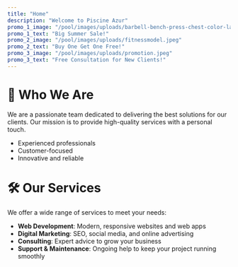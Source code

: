 ```yaml
---
title: "Home"
description: "Welcome to Piscine Azur"
promo_1_image: "/pool/images/uploads/barbell-bench-press-chest-color-large-1.png"
promo_1_text: "Big Summer Sale!"
promo_2_image: "/pool/images/uploads/fitnessmodel.jpeg"
promo_2_text: "Buy One Get One Free!"
promo_3_image: "/pool/images/uploads/promotion.jpeg"
promo_3_text: "Free Consultation for New Clients!"
---
```


# 👥 Who We Are

We are a passionate team dedicated to delivering the best solutions for our clients. Our mission is to provide high-quality services with a personal touch.

- Experienced professionals
- Customer-focused
- Innovative and reliable

# 🛠️ Our Services

We offer a wide range of services to meet your needs:

- **Web Development**: Modern, responsive websites and web apps
- **Digital Marketing**: SEO, social media, and online advertising
- **Consulting**: Expert advice to grow your business
- **Support & Maintenance**: Ongoing help to keep your project running smoothly

